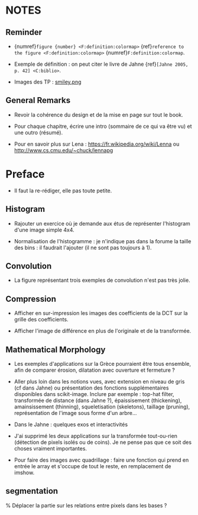 # NOTES


## Reminder

* {numref}`figure {number} <F:definition:colormap>`
  {ref}`reference to the figure <F:definition:colormap>`
  {numref}`F:definition:colormap`.

* Exemple de définition : on peut citer le livre de Jahne {ref}`[Jahne 2005, p. 42] <C:biblio>`.

* Images des TP : [smiley.png](https://vincmazet.github.io/ftip/_static/data/smiley.png)


## General Remarks

* Revoir la cohérence du design et de la mise en page sur tout le book.

* Pour chaque chapitre, écrire une intro (sommaire de ce qui va être vu) et une outro (résumé).

* Pour en savoir plus sur Lena : https://fr.wikipedia.org/wiki/Lenna ou http://www.cs.cmu.edu/~chuck/lennapg


# Preface

* Il faut la re-rédiger, elle pas toute petite.


## Histogram

* Rajouter un exercice où je demande aux étus de représenter l'histogram d'une image simple 4x4.

* Normalisation de l'histogramme : je n'indique pas dans la forume la taille des bins : il faudrait l'ajouter (il ne sont pas toujours à 1).


## Convolution

* La figure représentant trois exemples de convolution n'est pas très jolie.

## Compression

* Afficher en sur-impression les images des coefficients de la DCT sur la grille des coefficients.

* Afficher l'image de différence en plus de l'originale et de la transformée.


## Mathematical Morphology

* Les exemples d'applications sur la Grèce pourraient être tous ensemble, afin de comparer érosion, dilatation avec ouverture et fermeture ?

* Aller plus loin dans les notions vues, avec extension en niveau de gris (cf dans Jahne) ou présentation des fonctions supplémentaires disponibles dans scikit-image. Inclure par exemple : top-hat filter, transformée de distance (dans Jahne ?), épaissisement (thickening), amainsissement (thinning), squeletisation (skeletons), taillage (pruning), représentation de l'image sous forme d'un arbre...

* Dans le Jahne : quelques exos et interactivités

* J'ai supprimé les deux applications sur la transformée tout-ou-rien (détection de pixels isolés ou de coins). Je ne pense pas que ce soit des choses vraiment importantes.

* Pour faire des images avec quadrillage : faire une fonction qui prend en entrée le array et s'occupe de tout le reste, en remplacement de imshow.

## segmentation

% Déplacer la partie sur les relations entre pixels dans les bases ?
